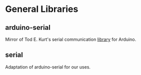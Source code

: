 General Libraries
=================

arduino-serial
--------------
Mirror of Tod E. Kurt's serial communication [library](https://github.com/todbot/arduino-serial/) for Arduino.

serial
------
Adaptation of arduino-serial for our uses.
